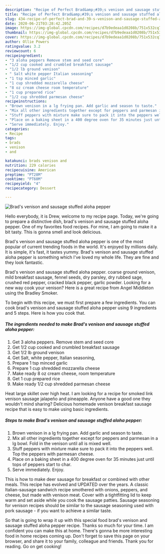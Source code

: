 ```yaml
---
description: "Recipe of Perfect Brad&amp;#39;s venison and sausage stuffed aloha pepper"
title: "Recipe of Perfect Brad&amp;#39;s venison and sausage stuffed aloha pepper"
slug: 434-recipe-of-perfect-brad-and-39-s-venison-and-sausage-stuffed-aloha-pepper
date: 2020-06-21T03:28:42.205Z
image: https://img-global.cpcdn.com/recipes/d7b9edeaa1d0208b/751x532cq70/brads-venison-and-sausage-stuffed-aloha-pepper-recipe-main-photo.jpg
thumbnail: https://img-global.cpcdn.com/recipes/d7b9edeaa1d0208b/751x532cq70/brads-venison-and-sausage-stuffed-aloha-pepper-recipe-main-photo.jpg
cover: https://img-global.cpcdn.com/recipes/d7b9edeaa1d0208b/751x532cq70/brads-venison-and-sausage-stuffed-aloha-pepper-recipe-main-photo.jpg
author: Ollie Powers
ratingvalue: 3.2
reviewcount: 6
recipeingredient:
- "3 aloha peppers Remove stem and seed core"
- "1/2 cup cooked and crumbled breakfast sausage"
- "1/2 lb ground venison"
- " Salt white pepper Italian seasoning"
- "1 tsp minced garlic"
- "1 cup shredded mozzarella cheese"
- "8 oz cream cheese room temperature"
- "1 cup prepared rice"
- "1/2 cup shredded parmesan cheese"
recipeinstructions:
- "Brown venison in a lg frying pan. Add garlic and season to taste."
- "Mix all other ingredients together except for peppers and parmesan in a lg bowl. Fold in the venison until all is mixed well."
- "Stuff peppers with mixture make sure to pack it into the peppers well. Top the peppers with parmesan cheese."
- "Place on a baking sheet in a 400 degree oven for 35 minutes just until tops of peppers start to char."
- "Serve immediately. Enjoy."
categories:
- Recipe
tags:
- brads
- venison
- and

katakunci: brads venison and 
nutrition: 229 calories
recipecuisine: American
preptime: "PT28M"
cooktime: "PT60M"
recipeyield: "4"
recipecategory: Dessert

---
```



![Brad&#39;s venison and sausage stuffed aloha pepper](https://img-global.cpcdn.com/recipes/d7b9edeaa1d0208b/751x532cq70/brads-venison-and-sausage-stuffed-aloha-pepper-recipe-main-photo.jpg)

Hello everybody, it is Drew, welcome to my recipe page. Today, we're going to prepare a distinctive dish, brad&#39;s venison and sausage stuffed aloha pepper. One of my favorites food recipes. For mine, I am going to make it a bit tasty. This is gonna smell and look delicious.

Brad&#39;s venison and sausage stuffed aloha pepper is one of the most popular of current trending foods in the world. It's enjoyed by millions daily. It is simple, it's fast, it tastes yummy. Brad&#39;s venison and sausage stuffed aloha pepper is something which I've loved my whole life. They are fine and they look fantastic.

Brad&#39;s venison and sausage stuffed aloha pepper. coarse ground venison, mild breakfast sausage, fennel seeds, dry parsley, dry rubbed sage, crushed red pepper, cracked black pepper, garlic powder. Looking for a new way cook your venison? Here is a great recipe from Angel Middleton using the Bradley Smoker.


To begin with this recipe, we must first prepare a few ingredients. You can cook brad&#39;s venison and sausage stuffed aloha pepper using 9 ingredients and 5 steps. Here is how you cook that.

<!--inarticleads1-->

##### The ingredients needed to make Brad&#39;s venison and sausage stuffed aloha pepper:

1. Get 3 aloha peppers. Remove stem and seed core
1. Get 1/2 cup cooked and crumbled breakfast sausage
1. Get 1/2 lb ground venison
1. Get  Salt, white pepper, Italian seasoning,
1. Prepare 1 tsp minced garlic
1. Prepare 1 cup shredded mozzarella cheese
1. Make ready 8 oz cream cheese, room temperature
1. Get 1 cup prepared rice
1. Make ready 1/2 cup shredded parmesan cheese


Heat large skillet over high heat. I am looking for a recipe for smoked link venison sausage jalapeño and pineapple. Anyone have a good one they wouldn&#39;t mind sharing? Delicious homemade venison breakfast sausage recipe that is easy to make using basic ingredients. 

<!--inarticleads2-->

##### Steps to make Brad&#39;s venison and sausage stuffed aloha pepper:

1. Brown venison in a lg frying pan. Add garlic and season to taste.
1. Mix all other ingredients together except for peppers and parmesan in a lg bowl. Fold in the venison until all is mixed well.
1. Stuff peppers with mixture make sure to pack it into the peppers well. Top the peppers with parmesan cheese.
1. Place on a baking sheet in a 400 degree oven for 35 minutes just until tops of peppers start to char.
1. Serve immediately. Enjoy.


This is how to make deer sausage for breakfast or combined with other meals. This recipe has evolved and UPDATED over the years. A classic Italian-sausage sandwich recipe smothered with onions, peppers, and cheese, but made with venison meat. Cover with a tightfitting lid to keep warm and set aside while you cook the sausage patties. Sausage seasoning for venison recipes should be similar to the sausage seasoning used with pork sausage - if you want to achieve a similar taste. 

So that is going to wrap it up with this special food brad&#39;s venison and sausage stuffed aloha pepper recipe. Thanks so much for your time. I am confident you can make this at home. There's gonna be more interesting food in home recipes coming up. Don't forget to save this page on your browser, and share it to your family, colleague and friends. Thank you for reading. Go on get cooking!
